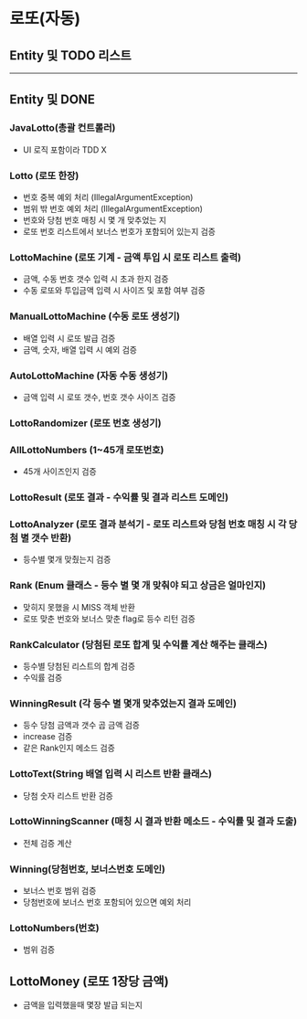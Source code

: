# 로또(자동)

## Entity 및 TODO 리스트



---

## Entity 및 DONE

### JavaLotto(총괄 컨트롤러)

- UI 로직 포함이라 TDD X

### Lotto (로또 한장)
- 번호 중복 예외 처리 (IllegalArgumentException)
- 범위 밖 번호 예외 처리 (IllegalArgumentException)
- 번호와 당첨 번호 매칭 시 몇 개 맞추었는 지
- 로또 번호 리스트에서 보너스 번호가 포함되어 있는지 검증

### LottoMachine (로또 기계 - 금액 투입 시 로또 리스트 출력)
- 금액, 수동 번호 갯수 입력 시 초과 한지 검증
- 수동 로또와 투입금액 입력 시 사이즈 및 포함 여부 검증

### ManualLottoMachine (수동 로또 생성기)
- 배열 입력 시 로또 발급 검증
- 금액, 숫자, 배열 입력 시 예외 검증

### AutoLottoMachine (자동 수동 생성기)
- 금액 입력 시 로또 갯수, 번호 갯수 사이즈 검증


### LottoRandomizer (로또 번호 생성기)

### AllLottoNumbers (1~45개 로또번호)
- 45개 사이즈인지 검증

### LottoResult (로또 결과 - 수익률 및 결과 리스트 도메인)


### LottoAnalyzer (로또 결과 분석기 - 로또 리스트와 당첨 번호 매칭 시 각 당첨 별 갯수 반환)
- 등수별 몇개 맞췄는지 검증

### Rank (Enum 클래스 - 등수 별 몇 개 맞춰야 되고 상금은 얼마인지)
- 맞히지 못했을 시 MISS 객체 반환
- 로또 맞춘 번호와 보너스 맞춘 flag로 등수 리턴 검증

### RankCalculator (당첨된 로또 합계 및 수익률 계산 해주는 클래스)
- 등수별 당첨된 리스트의 합계 검증
- 수익률 검증

### WinningResult (각 등수 별 몇개 맞추었는지 결과 도메인)
- 등수 당첨 금액과 갯수 곱 금액 검증
- increase 검증
- 같은 Rank인지 메소드 검증

### LottoText(String 배열 입력 시 리스트 반환 클래스)
- 당첨 숫자 리스트 반환 검증

### LottoWinningScanner (매칭 시 결과 반환 메소드 - 수익률 및 결과 도출)
- 전체 검증 계산

### Winning(당첨번호, 보너스번호 도메인)
- 보너스 번호 범위 검증
- 당첨번호에 보너스 번호 포함되어 있으면 예외 처리

### LottoNumbers(번호)
- 범위 검증

## LottoMoney (로또 1장당 금액)
- 금액을 입력했을때 몇장 발급 되는지